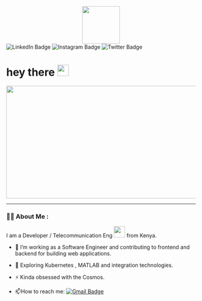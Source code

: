 <div id="header" align="center">
  <img src ="https://media.giphy.com/media/NgurY1o4z080Jfoyzw/giphy.gif" width="100">
  </div>
  
  <div id="badges">
  <img src="https://img.shields.io/badge/LinkedIn-blue?style=for-the-badge&logo=linkedin&logoColor=white" alt="LinkedIn Badge"/>
  <img src="https://img.shields.io/badge/Instagram-purple?style=for-the-badge&logo=instagram&logoColor=white" alt="Instagram Badge"/>
  <img src="https://img.shields.io/badge/Twitter-blue?style=for-the-badge&logo=twitter&logoColor=white" alt="Twitter Badge"/>
</div>

<h1>
  hey there
  <img src="https://media.giphy.com/media/hvRJCLFzcasrR4ia7z/giphy.gif" width="30px"/>
</h1>

<div align="center">
  <img src="https://media.giphy.com/media/1GEATImIxEXVR79Dhk/giphy.gif" width="600" height="300"/>
</div>

---
### :woman_technologist: About Me :
I am a  Developer / Telecommunication Eng <img src="https://media.giphy.com/media/WUlplcMpOCEmTGBtBW/giphy.gif" width="30"> from Kenya.
- :telescope: I’m working as a Software Engineer and contributing to frontend and backend for building web applications.

- :seedling: Exploring Kubernetes , MATLAB and integration technologies.

- :zap: Kinda obsessed with the Cosmos.

- :mailbox:How to reach me: [![Gmail Badge](https://img.shields.io/badge/-gmail-red?style=flat&logo=Gmail&logoColor=white)](
https://mail.google.com/mail/u/?authuser=cindyaudrey3@gmail.com)
